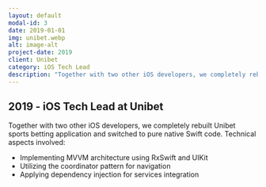 ```yaml
---
layout: default
modal-id: 3
date: 2019-01-01
img: unibet.webp
alt: image-alt
project-date: 2019
client: Unibet
category: iOS Tech Lead
description: "Together with two other iOS developers, we completely rebuilt Unibet sports betting application and switched to pure native Swift code."
---
```


## 2019 - iOS Tech Lead at Unibet

Together with two other iOS developers, we completely rebuilt Unibet sports betting application and switched to pure native Swift code.
Technical aspects involved:
* Implementing MVVM architecture using RxSwift and UIKit
* Utilizing the coordinator pattern for navigation
* Applying dependency injection for services integration

